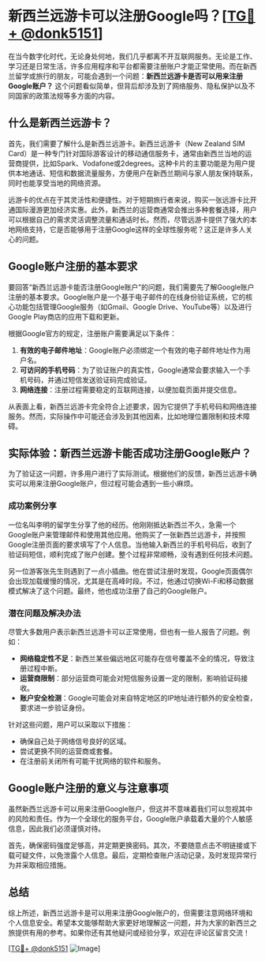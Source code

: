 # 新西兰远游卡可以注册Google吗？[[TG💪+ @donk5151](https://t.me/s/donk5151)]

在当今数字化时代，无论身处何地，我们几乎都离不开互联网服务。无论是工作、学习还是日常生活，许多应用程序和平台都需要注册账户才能正常使用。而在新西兰留学或旅行的朋友，可能会遇到一个问题：**新西兰远游卡是否可以用来注册Google账户？** 这个问题看似简单，但背后却涉及到了网络服务、隐私保护以及不同国家的政策法规等多方面的内容。

## 什么是新西兰远游卡？

首先，我们需要了解什么是新西兰远游卡。新西兰远游卡（New Zealand SIM Card）是一种专门针对国际游客设计的移动通信服务卡，通常由新西兰当地的运营商提供，比如Spark、Vodafone或2degrees。这种卡片的主要功能是为用户提供本地通话、短信和数据流量服务，方便用户在新西兰期间与家人朋友保持联系，同时也能享受当地的网络资源。

远游卡的优点在于其灵活性和便捷性。对于短期旅行者来说，购买一张远游卡比开通国际漫游更加经济实惠。此外，新西兰的运营商通常会推出多种套餐选择，用户可以根据自己的需求灵活调整流量和通话时长。然而，尽管远游卡提供了强大的本地网络支持，它是否能够用于注册Google这样的全球性服务呢？这正是许多人关心的问题。

## Google账户注册的基本要求

要回答“新西兰远游卡能否注册Google账户”的问题，我们需要先了解Google账户注册的基本要求。Google账户是一个基于电子邮件的在线身份验证系统，它的核心功能包括管理Google服务（如Gmail、Google Drive、YouTube等）以及进行Google Play商店的应用下载和更新。

根据Google官方的规定，注册账户需要满足以下条件：

1. **有效的电子邮件地址**：Google账户必须绑定一个有效的电子邮件地址作为用户名。
2. **可访问的手机号码**：为了验证账户的真实性，Google通常会要求输入一个手机号码，并通过短信发送验证码完成验证。
3. **网络连接**：注册过程需要稳定的互联网连接，以便加载页面并提交信息。

从表面上看，新西兰远游卡完全符合上述要求，因为它提供了手机号码和网络连接服务。然而，实际操作中可能还会涉及到其他因素，比如地理位置限制和技术障碍。

## 实际体验：新西兰远游卡能否成功注册Google账户？

为了验证这一问题，许多用户进行了实际测试。根据他们的反馈，新西兰远游卡确实可以用来注册Google账户，但过程可能会遇到一些小麻烦。

### 成功案例分享

一位名叫李明的留学生分享了他的经历。他刚刚抵达新西兰不久，急需一个Google账户来管理邮件和使用其他应用。他购买了一张新西兰远游卡，并按照Google注册页面的要求填写了个人信息。当他输入新西兰的手机号码后，收到了验证码短信，顺利完成了账户创建。整个过程非常顺畅，没有遇到任何技术问题。

另一位游客张先生则遇到了一点小插曲。他在尝试注册时发现，Google页面偶尔会出现加载缓慢的情况，尤其是在高峰时段。不过，他通过切换Wi-Fi和移动数据模式解决了这个问题。最终，他也成功注册了自己的Google账户。

### 潜在问题及解决办法

尽管大多数用户表示新西兰远游卡可以正常使用，但也有一些人报告了问题。例如：

- **网络稳定性不足**：新西兰某些偏远地区可能存在信号覆盖不全的情况，导致注册过程中断。
- **运营商限制**：部分运营商可能会对短信服务设置一定的限制，影响验证码接收。
- **账户安全检测**：Google可能会对来自特定地区的IP地址进行额外的安全检查，要求进一步验证身份。

针对这些问题，用户可以采取以下措施：

- 确保自己处于网络信号良好的区域。
- 尝试更换不同的运营商或套餐。
- 在注册前关闭所有可能干扰网络的软件和服务。

## Google账户注册的意义与注意事项

虽然新西兰远游卡可以用来注册Google账户，但这并不意味着我们可以忽视其中的风险和责任。作为一个全球化的服务平台，Google账户承载着大量的个人敏感信息，因此我们必须谨慎对待。

首先，确保密码强度足够高，并定期更换密码。其次，不要随意点击不明链接或下载可疑文件，以免泄露个人信息。最后，定期检查账户活动记录，及时发现异常行为并采取相应措施。

## 总结

综上所述，新西兰远游卡是可以用来注册Google账户的，但需要注意网络环境和个人信息安全。希望本文能够帮助大家更好地理解这一问题，并为大家的新西兰之旅提供有用的参考。如果你还有其他疑问或经验分享，欢迎在评论区留言交流！

[[TG💪+ @donk5151](https://t.me/s/donk5151) ![Image](https://i.postimg.cc/rwNCRYN7/Snipaste-2025-04-30-17-27-05.png)]